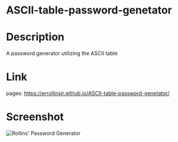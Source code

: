 # ASCII-table-password-genetator

# Description

A password generator utilizing the ASCII table

# Link

pages:
https://errollinsjr.github.io/ASCII-table-password-genetator/

# Screenshot

![Rollins' Password Generator](./password-generator-screensShot.png)
